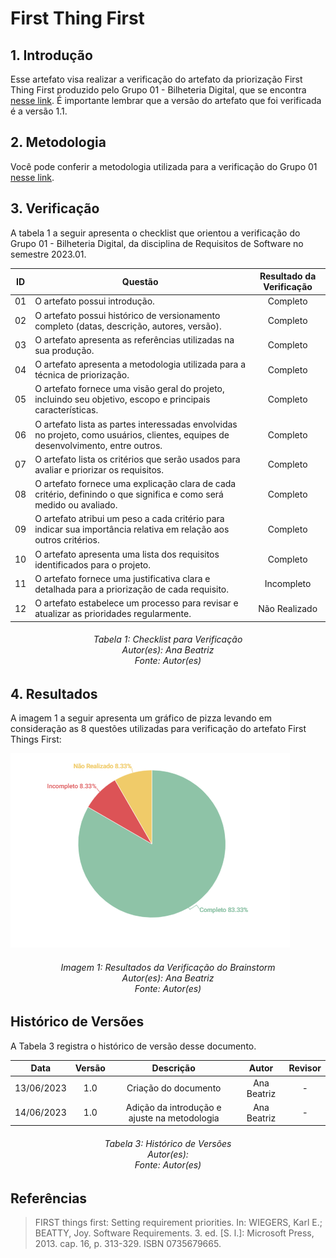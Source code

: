 # First Thing First

## 1. Introdução
Esse artefato visa realizar a verificação do artefato da priorização First Thing First produzido pelo Grupo 01 - Bilheteria Digital, que se encontra [nesse link](https://requisitos-de-software.github.io/2023.1-BilheteriaDigital/elicitacao/priorizacao/firstThingsfirst/). É importante lembrar que a versão do artefato que foi verificada é a versão 1.1.


## 2. Metodologia
Você pode conferir a metodologia utilizada para a verificação do Grupo 01 [nesse link](https://requisitos-de-software.github.io/2023.1-Twitch/verificacao_grupo01/planejamento/).

## 3. Verificação

A tabela 1 a seguir apresenta o checklist que orientou a verificação do Grupo 01 - Bilheteria Digital, da disciplina de Requisitos de Software no semestre 2023.01.

| ID |Questão| Resultado da Verificação |
| :---: | --- | :---: |
| 01 | O artefato possui introdução.  | Completo |
| 02 | O artefato possui histórico de versionamento completo (datas, descrição, autores, versão).  | Completo |
| 03 | O artefato apresenta as referências utilizadas na sua produção.  | Completo |
| 04 | O artefato apresenta a metodologia utilizada para a técnica de priorização.  | Completo |
| 05 | O artefato fornece uma visão geral do projeto, incluindo seu objetivo, escopo e principais características.| Completo |
| 06 | O artefato lista as partes interessadas envolvidas no projeto, como usuários, clientes, equipes de desenvolvimento, entre outros. | Completo |
| 07 | O artefato lista os critérios que serão usados para avaliar e priorizar os requisitos. | Completo | 
| 08 | O artefato fornece uma explicação clara de cada critério, definindo o que significa e como será medido ou avaliado. | Completo |
| 09 | O artefato atribui um peso a cada critério para indicar sua importância relativa em relação aos outros critérios. | Completo |
| 10 | O artefato apresenta uma lista dos requisitos identificados para o projeto. | Completo |
| 11 | O artefato fornece uma justificativa clara e detalhada para a priorização de cada requisito. | Incompleto |
| 12 | O artefato estabelece um processo para revisar e atualizar as prioridades regularmente. | Não Realizado |


<h6 align = "center"> Tabela 1: Checklist para Verificação
<br> Autor(es): Ana Beatriz
<br>Fonte: Autor(es)</h6>


## 4. Resultados
A imagem 1 a seguir apresenta um gráfico de pizza levando em consideração as 8 questões utilizadas para verificação do artefato First Things First:

![Resultados First Things First](./imagens_verifica01/first.png)

<h6 align = "center"> Imagem 1: Resultados da Verificação do Brainstorm
<br> Autor(es): Ana Beatriz
<br>Fonte: Autor(es)</h6>

## Histórico de Versões

A Tabela 3 registra o histórico de versão desse documento.

|**Data** | **Versão** | **Descrição** | **Autor** | **Revisor** |
|:---: | :---: | :---: | :---: | :---: |
| 13/06/2023| 1.0 | Criação do documento | Ana Beatriz | - |
| 14/06/2023| 1.0 | Adição da introdução e ajuste na metodologia | Ana Beatriz | - |

<h6 align = "center"> Tabela 3: Histórico de Versões
<br> Autor(es): 
<br>Fonte: Autor(es)</h6>

## Referências
> FIRST things first: Setting requirement priorities. In: WIEGERS, Karl E.; BEATTY, Joy. Software Requirements. 3. ed. [S. l.]: Microsoft Press, 2013. cap. 16, p. 313-329. ISBN 0735679665.